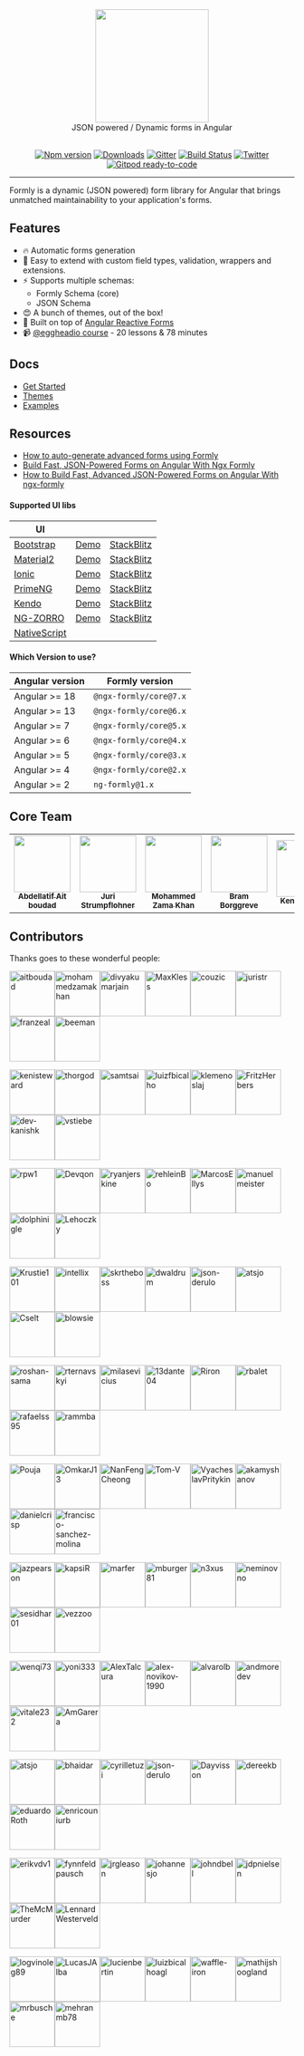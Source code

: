 <div align="center">
  <a href="https://formly.dev">
    <img width="200" src="https://raw.githubusercontent.com/ngx-formly/ngx-formly/v5/logo.svg?sanitize=true" />
  </a>
  <br />
  JSON powered / Dynamic forms in Angular
  <br /><br />

  [![Npm version](https://badge.fury.io/js/%40ngx-formly%2Fcore.svg)](https://npmjs.org/package/@ngx-formly/core)
  [![Downloads](https://img.shields.io/npm/dm/@ngx-formly/core.svg)](https://npmjs.org/package/@ngx-formly/core)
  [![Gitter](https://badges.gitter.im/formly-js/ng2-formly.svg)](https://gitter.im/formly-js/ng2-formly)
  [![Build Status](https://github.com/ngx-formly/ngx-formly/actions/workflows/ci.yml/badge.svg?branch=main)](https://github.com/ngx-formly/ngx-formly/actions/workflows/ci.yml/badge.svg?branch=main)
  [![Twitter](https://img.shields.io/badge/twitter-@formlydev-blue.svg)](https://twitter.com/formlydev)
  [![Gitpod ready-to-code](https://img.shields.io/badge/Gitpod-ready--to--code-blue?logo=gitpod)](https://gitpod.io/#https://github.com/ngx-formly/ngx-formly)
</div>

---

Formly is a dynamic (JSON powered) form library for Angular that brings unmatched maintainability to your application's forms.

## Features

- 🔥 Automatic forms generation
- 📝 Easy to extend with custom field types, validation, wrappers and extensions.
- ⚡️ Supports multiple schemas:
    - Formly Schema (core)
    - JSON Schema
- 😍 A bunch of themes, out of the box!
- 💪 Built on top of [Angular Reactive Forms](https://angular.dev/guide/forms/reactive-forms)
- 📹 [@eggheadio course](https://egghead.io/playlists/configuration-based-reactive-angular-forms-with-ngx-formly-465f) - 20 lessons & 78 minutes

## Docs

- [Get Started](https://formly.dev/guide)
- [Themes](https://formly.dev/ui)
- [Examples](https://formly.dev/examples)

## Resources

- [How to auto-generate advanced forms using Formly](https://symflower.com/en/company/blog/2022/how-to-auto-generate-forms-with-formly)
- [Build Fast, JSON-Powered Forms on Angular With Ngx Formly](https://medium.com/better-programming/build-fast-json-powered-forms-on-angular-with-ngx-formly-b7a00733e66e?source=friends_link&sk=34fc6bdc71dd15fd255af18fb3280763)
- [How to Build Fast, Advanced JSON-Powered Forms on Angular With ngx-formly](https://medium.com/better-programming/how-to-build-fast-advanced-json-powered-forms-on-angular-with-ngx-formly-77aeed406f73?source=friends_link&sk=8d4f332458a46557778a3438e8f63581)

#### **Supported UI libs**

| UI                                                |                                                              |                                                                   |
| ------------------------------------------------- | ------------------------------------------------------------ | ----------------------------------------------------------------- |
| [Bootstrap](https://getbootstrap.com)             | [Demo](https://formly.dev/ui/bootstrap) | [StackBlitz](https://stackblitz.com/edit/ngx-formly-ui-bootstrap) |
| [Material2](https://github.com/angular/material2) | [Demo](https://formly.dev/ui/material)  | [StackBlitz](https://stackblitz.com/edit/ngx-formly-ui-material)  |
| [Ionic](https://ionicframework.com)               | [Demo](https://formly.dev/ui/ionic)     | [StackBlitz](https://stackblitz.com/edit/ngx-formly-ui-ionic)     |
| [PrimeNG](http://primefaces.org/primeng/#/)       | [Demo](https://formly.dev/ui/primeng)   | [StackBlitz](https://stackblitz.com/edit/ngx-formly-ui-primeng)   |
| [Kendo](http://www.telerik.com/kendo-angular-ui)  | [Demo](https://formly.dev/ui/kendo)     | [StackBlitz](https://stackblitz.com/edit/ngx-formly-ui-kendo)     |
| [NG-ZORRO](http://ng.ant.design) | [Demo](https://formly.dev/ui/ng-zorro-antd) | [StackBlitz](https://stackblitz.com/edit/ngx-formly-ui-ng-zorro-antd)     |
| [NativeScript](https://www.nativescript.org)      | ||

#### **Which Version to use?**

| Angular version | Formly version         |
| --------------- | ---------------------- |
| Angular >= 18   | `@ngx-formly/core@7.x` |
| Angular >= 13   | `@ngx-formly/core@6.x` |
| Angular >= 7    | `@ngx-formly/core@5.x` |
| Angular >= 6    | `@ngx-formly/core@4.x` |
| Angular >= 5    | `@ngx-formly/core@3.x` |
| Angular >= 4    | `@ngx-formly/core@2.x` |
| Angular >= 2    | `ng-formly@1.x`        |

## Core Team

<table>
  <tr>
    <td align="center">
      <a href="https://github.com/aitboudad">
        <img src="https://avatars.githubusercontent.com/u/1753742?v=3" width="100px;" />
        <br />
        <sub><b>Abdellatif Ait boudad</b></sub>
      </a>
    </td>
    <td align="center">
      <a href="https://juri.dev">
        <img src="https://avatars.githubusercontent.com/u/542458" width="100px;" />
        <br />
        <sub><b>Juri Strumpflohner</b></sub>
      </a>
    </td>
    <td align="center">
      <a href="https://github.com/mohammedzamakhan">
        <img src="https://avatars.githubusercontent.com/u/2327532" width="100px;" />
        <br />
        <sub><b>Mohammed Zama Khan</b></sub>
      </a>
    </td>
    <td align="center">
      <a href="https://github.com/beeman">
        <img src="https://avatars.githubusercontent.com/u/36491" width="100px;" />
        <br />
        <sub><b>Bram Borggreve</b></sub>
      </a>
    </td>
    <td align="center">
      <a href="https://github.com/kenisteward">
        <img src="https://avatars.githubusercontent.com/u/12831669" width="100px;" />
        <br />
        <sub><b>Keni Steward</b></sub>
      </a>
    </td>
    <td align="center">
      <a href="https://github.com/MaxKless">
        <img src="https://avatars.githubusercontent.com/u/34165455" width="100px;" />
        <br />
        <sub><b>Max Kless</b></sub>
      </a>
    </td>
  </tr>
</table>

## Contributors

Thanks goes to these wonderful people:

<!-- ALL-CONTRIBUTORS-LIST:START - Do not remove or modify this section -->
[<img alt="aitboudad" src="https://avatars.githubusercontent.com/u/1753742?v=4&s=80" width="80"/>](https://github.com/aitboudad)[<img alt="mohammedzamakhan" src="https://avatars.githubusercontent.com/u/2327532?v=4&s=80" width="80"/>](https://github.com/mohammedzamakhan)[<img alt="divyakumarjain" src="https://avatars.githubusercontent.com/u/2039134?v=4&s=80" width="80"/>](https://github.com/divyakumarjain)[<img alt="MaxKless" src="https://avatars.githubusercontent.com/u/34165455?v=4&s=80" width="80"/>](https://github.com/MaxKless)[<img alt="couzic" src="https://avatars.githubusercontent.com/u/1380322?v=4&s=80" width="80"/>](https://github.com/couzic)[<img alt="juristr" src="https://avatars.githubusercontent.com/u/542458?v=4&s=80" width="80"/>](https://github.com/juristr)[<img alt="franzeal" src="https://avatars.githubusercontent.com/u/7455769?v=4&s=80" width="80"/>](https://github.com/franzeal)[<img alt="beeman" src="https://avatars.githubusercontent.com/u/36491?v=4&s=80" width="80"/>](https://github.com/beeman)

[<img alt="kenisteward" src="https://avatars.githubusercontent.com/u/12831669?v=4&s=80" width="80"/>](https://github.com/kenisteward)[<img alt="thorgod" src="https://avatars.githubusercontent.com/u/13910170?v=4&s=80" width="80"/>](https://github.com/thorgod)[<img alt="samtsai" src="https://avatars.githubusercontent.com/u/225526?v=4&s=80" width="80"/>](https://github.com/samtsai)[<img alt="luizfbicalho" src="https://avatars.githubusercontent.com/u/16882855?v=4&s=80" width="80"/>](https://github.com/luizfbicalho)[<img alt="klemenoslaj" src="https://avatars.githubusercontent.com/u/7548247?v=4&s=80" width="80"/>](https://github.com/klemenoslaj)[<img alt="FritzHerbers" src="https://avatars.githubusercontent.com/u/10029682?v=4&s=80" width="80"/>](https://github.com/FritzHerbers)[<img alt="dev-kanishk" src="https://avatars.githubusercontent.com/u/48204976?v=4&s=80" width="80"/>](https://github.com/dev-kanishk)[<img alt="vstiebe" src="https://avatars.githubusercontent.com/u/13326475?v=4&s=80" width="80"/>](https://github.com/vstiebe)

[<img alt="rpw1" src="https://avatars.githubusercontent.com/u/47835461?v=4&s=80" width="80"/>](https://github.com/rpw1)[<img alt="Devqon" src="https://avatars.githubusercontent.com/u/9316480?v=4&s=80" width="80"/>](https://github.com/Devqon)[<img alt="ryanjerskine" src="https://avatars.githubusercontent.com/u/5464778?v=4&s=80" width="80"/>](https://github.com/ryanjerskine)[<img alt="rehleinBo" src="https://avatars.githubusercontent.com/u/7338819?v=4&s=80" width="80"/>](https://github.com/rehleinBo)[<img alt="MarcosEllys" src="https://avatars.githubusercontent.com/u/6751242?v=4&s=80" width="80"/>](https://github.com/MarcosEllys)[<img alt="manuelmeister" src="https://avatars.githubusercontent.com/u/3001985?v=4&s=80" width="80"/>](https://github.com/manuelmeister)[<img alt="dolphinigle" src="https://avatars.githubusercontent.com/u/7020472?v=4&s=80" width="80"/>](https://github.com/dolphinigle)[<img alt="Lehoczky" src="https://avatars.githubusercontent.com/u/31937175?v=4&s=80" width="80"/>](https://github.com/Lehoczky)

[<img alt="Krustie101" src="https://avatars.githubusercontent.com/u/1636728?v=4&s=80" width="80"/>](https://github.com/Krustie101)[<img alt="intellix" src="https://avatars.githubusercontent.com/u/1162531?v=4&s=80" width="80"/>](https://github.com/intellix)[<img alt="skrtheboss" src="https://avatars.githubusercontent.com/u/10209728?v=4&s=80" width="80"/>](https://github.com/skrtheboss)[<img alt="dwaldrum" src="https://avatars.githubusercontent.com/u/386721?v=4&s=80" width="80"/>](https://github.com/dwaldrum)[<img alt="json-derulo" src="https://avatars.githubusercontent.com/u/18580672?v=4&s=80" width="80"/>](https://github.com/json-derulo)[<img alt="atsjo" src="https://avatars.githubusercontent.com/u/16601899?v=4&s=80" width="80"/>](https://github.com/atsjo)[<img alt="Cselt" src="https://avatars.githubusercontent.com/u/11027521?v=4&s=80" width="80"/>](https://github.com/Cselt)[<img alt="blowsie" src="https://avatars.githubusercontent.com/u/308572?v=4&s=80" width="80"/>](https://github.com/blowsie)

[<img alt="roshan-sama" src="https://avatars.githubusercontent.com/u/31125563?v=4&s=80" width="80"/>](https://github.com/roshan-sama)[<img alt="rternavskyi" src="https://avatars.githubusercontent.com/u/26190424?v=4&s=80" width="80"/>](https://github.com/rternavskyi)[<img alt="milasevicius" src="https://avatars.githubusercontent.com/u/1790265?v=4&s=80" width="80"/>](https://github.com/milasevicius)[<img alt="13dante04" src="https://avatars.githubusercontent.com/u/25120620?v=4&s=80" width="80"/>](https://github.com/13dante04)[<img alt="Riron" src="https://avatars.githubusercontent.com/u/5145523?v=4&s=80" width="80"/>](https://github.com/Riron)[<img alt="rbalet" src="https://avatars.githubusercontent.com/u/44493964?v=4&s=80" width="80"/>](https://github.com/rbalet)[<img alt="rafaelss95" src="https://avatars.githubusercontent.com/u/11965907?v=4&s=80" width="80"/>](https://github.com/rafaelss95)[<img alt="rammba" src="https://avatars.githubusercontent.com/u/40705899?v=4&s=80" width="80"/>](https://github.com/rammba)

[<img alt="Pouja" src="https://avatars.githubusercontent.com/u/2385144?v=4&s=80" width="80"/>](https://github.com/Pouja)[<img alt="OmkarJ13" src="https://avatars.githubusercontent.com/u/65808188?v=4&s=80" width="80"/>](https://github.com/OmkarJ13)[<img alt="NanFengCheong" src="https://avatars.githubusercontent.com/u/7321833?v=4&s=80" width="80"/>](https://github.com/NanFengCheong)[<img alt="Tom-V" src="https://avatars.githubusercontent.com/u/322654?v=4&s=80" width="80"/>](https://github.com/Tom-V)[<img alt="VyacheslavPritykin" src="https://avatars.githubusercontent.com/u/819457?v=4&s=80" width="80"/>](https://github.com/VyacheslavPritykin)[<img alt="akamyshanov" src="https://avatars.githubusercontent.com/u/1358330?v=4&s=80" width="80"/>](https://github.com/akamyshanov)[<img alt="danielcrisp" src="https://avatars.githubusercontent.com/u/1104814?v=4&s=80" width="80"/>](https://github.com/danielcrisp)[<img alt="francisco-sanchez-molina" src="https://avatars.githubusercontent.com/u/9049706?v=4&s=80" width="80"/>](https://github.com/francisco-sanchez-molina)

[<img alt="jazpearson" src="https://avatars.githubusercontent.com/u/7648154?v=4&s=80" width="80"/>](https://github.com/jazpearson)[<img alt="kapsiR" src="https://avatars.githubusercontent.com/u/7165033?v=4&s=80" width="80"/>](https://github.com/kapsiR)[<img alt="marfer" src="https://avatars.githubusercontent.com/u/1127166?v=4&s=80" width="80"/>](https://github.com/marfer)[<img alt="mburger81" src="https://avatars.githubusercontent.com/u/3778892?v=4&s=80" width="80"/>](https://github.com/mburger81)[<img alt="n3xus" src="https://avatars.githubusercontent.com/u/510213?v=4&s=80" width="80"/>](https://github.com/n3xus)[<img alt="neminovno" src="https://avatars.githubusercontent.com/u/1468887?v=4&s=80" width="80"/>](https://github.com/neminovno)[<img alt="sesidhar01" src="https://avatars.githubusercontent.com/u/61068911?v=4&s=80" width="80"/>](https://github.com/sesidhar01)[<img alt="vezzoo" src="https://avatars.githubusercontent.com/u/28898894?v=4&s=80" width="80"/>](https://github.com/vezzoo)

[<img alt="wenqi73" src="https://avatars.githubusercontent.com/u/23337087?v=4&s=80" width="80"/>](https://github.com/wenqi73)[<img alt="yoni333" src="https://avatars.githubusercontent.com/u/19931760?v=4&s=80" width="80"/>](https://github.com/yoni333)[<img alt="AlexTalcura" src="https://avatars.githubusercontent.com/u/20095773?v=4&s=80" width="80"/>](https://github.com/AlexTalcura)[<img alt="alex-novikov-1990" src="https://avatars.githubusercontent.com/u/6377930?v=4&s=80" width="80"/>](https://github.com/alex-novikov-1990)[<img alt="alvarolb" src="https://avatars.githubusercontent.com/u/1141353?v=4&s=80" width="80"/>](https://github.com/alvarolb)[<img alt="andmoredev" src="https://avatars.githubusercontent.com/u/33256364?v=4&s=80" width="80"/>](https://github.com/andmoredev)[<img alt="vitale232" src="https://avatars.githubusercontent.com/u/8504254?v=4&s=80" width="80"/>](https://github.com/vitale232)[<img alt="AmGarera" src="https://avatars.githubusercontent.com/u/6021169?v=4&s=80" width="80"/>](https://github.com/AmGarera)

[<img alt="atsjo" src="https://avatars.githubusercontent.com/u/16601899?v=4&s=80" width="80"/>](https://github.com/atsjo)[<img alt="bhaidar" src="https://avatars.githubusercontent.com/u/1163421?v=4&s=80" width="80"/>](https://github.com/bhaidar)[<img alt="cyrilletuzi" src="https://avatars.githubusercontent.com/u/555867?v=4&s=80" width="80"/>](https://github.com/cyrilletuzi)[<img alt="json-derulo" src="https://avatars.githubusercontent.com/u/18580672?v=4&s=80" width="80"/>](https://github.com/json-derulo)[<img alt="Dayvisson" src="https://avatars.githubusercontent.com/u/12189515?v=4&s=80" width="80"/>](https://github.com/Dayvisson)[<img alt="dereekb" src="https://avatars.githubusercontent.com/u/3586580?v=4&s=80" width="80"/>](https://github.com/dereekb)[<img alt="eduardoRoth" src="https://avatars.githubusercontent.com/u/5419161?v=4&s=80" width="80"/>](https://github.com/eduardoRoth)[<img alt="enricouniurb" src="https://avatars.githubusercontent.com/u/38656571?v=4&s=80" width="80"/>](https://github.com/enricouniurb)

[<img alt="erikvdv1" src="https://avatars.githubusercontent.com/u/2014802?v=4&s=80" width="80"/>](https://github.com/erikvdv1)[<img alt="fynnfeldpausch" src="https://avatars.githubusercontent.com/u/1246913?v=4&s=80" width="80"/>](https://github.com/fynnfeldpausch)[<img alt="jrgleason" src="https://avatars.githubusercontent.com/u/1319151?v=4&s=80" width="80"/>](https://github.com/jrgleason)[<img alt="johannesjo" src="https://avatars.githubusercontent.com/u/1456265?v=4&s=80" width="80"/>](https://github.com/johannesjo)[<img alt="johndbell" src="https://avatars.githubusercontent.com/u/1931322?v=4&s=80" width="80"/>](https://github.com/johndbell)[<img alt="jdpnielsen" src="https://avatars.githubusercontent.com/u/8746698?v=4&s=80" width="80"/>](https://github.com/jdpnielsen)[<img alt="TheMcMurder" src="https://avatars.githubusercontent.com/u/3059715?v=4&s=80" width="80"/>](https://github.com/TheMcMurder)[<img alt="LennardWesterveld" src="https://avatars.githubusercontent.com/u/1076589?v=4&s=80" width="80"/>](https://github.com/LennardWesterveld)

[<img alt="logvinoleg89" src="https://avatars.githubusercontent.com/u/12018303?v=4&s=80" width="80"/>](https://github.com/logvinoleg89)[<img alt="LucasJAlba" src="https://avatars.githubusercontent.com/u/2780076?v=4&s=80" width="80"/>](https://github.com/LucasJAlba)[<img alt="lucienbertin" src="https://avatars.githubusercontent.com/u/10089239?v=4&s=80" width="80"/>](https://github.com/lucienbertin)[<img alt="luizbicalhoagl" src="https://avatars.githubusercontent.com/u/93284446?v=4&s=80" width="80"/>](https://github.com/luizbicalhoagl)[<img alt="waffle-iron" src="https://avatars.githubusercontent.com/u/6912981?v=4&s=80" width="80"/>](https://github.com/waffle-iron)[<img alt="mathijshoogland" src="https://avatars.githubusercontent.com/u/7372934?v=4&s=80" width="80"/>](https://github.com/mathijshoogland)[<img alt="mrbusche" src="https://avatars.githubusercontent.com/u/792378?v=4&s=80" width="80"/>](https://github.com/mrbusche)[<img alt="mehranmb78" src="https://avatars.githubusercontent.com/u/144687844?v=4&s=80" width="80"/>](https://github.com/mehranmb78)
<!-- ALL-CONTRIBUTORS-LIST:END -->
